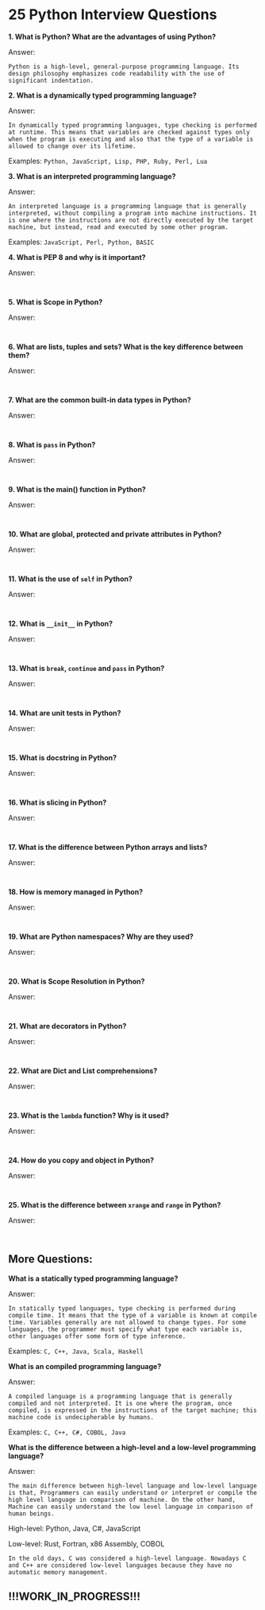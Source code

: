 # 25 Python Interview Questions

**1. What is Python? What are the advantages of using Python?**

Answer:

```Python is a high-level, general-purpose programming language. Its design philosophy emphasizes code readability with the use of significant indentation.```

**2. What is a dynamically typed programming language?**

Answer:

```In dynamically typed programming languages, type checking is performed at runtime. This means that variables are checked against types only when the program is executing and also that the type of a variable is allowed to change over its lifetime.```

Examples: ```Python, JavaScript, Lisp, PHP, Ruby, Perl, Lua```

**3. What is an interpreted programming language?**

Answer:

```An interpreted language is a programming language that is generally interpreted, without compiling a program into machine instructions. It is one where the instructions are not directly executed by the target machine, but instead, read and executed by some other program.```

Examples: ```JavaScript, Perl, Python, BASIC```

**4. What is PEP 8 and why is it important?**

Answer:

``` ```

**5. What is Scope in Python?**

Answer:

``` ```

**6. What are lists, tuples and sets? What is the key difference between them?**

Answer:

``` ```

**7. What are the common built-in data types in Python?**

Answer:

``` ```

**8. What is ```pass``` in Python?**

Answer:

``` ```

**9. What is the main() function in Python?**

Answer:

``` ```

**10. What are global, protected and private attributes in Python?**

Answer:

``` ```

**11. What is the use of ```self``` in Python?**

Answer:

``` ```

**12. What is ```__init__``` in Python?**

Answer:

``` ```

**13. What is ```break```, ```continue``` and ```pass``` in Python?**

Answer:

``` ```

**14. What are unit tests in Python?**

Answer:

``` ```

**15. What is docstring in Python?**

Answer:

``` ```

**16. What is slicing in Python?**

Answer:

``` ```

**17. What is the difference between Python arrays and lists?**

Answer:

``` ```

**18. How is memory managed in Python?**

Answer:

``` ```

**19. What are Python namespaces? Why are they used?**

Answer:

``` ```

**20. What is Scope Resolution in Python?**

Answer:

``` ```

**21. What are decorators in Python?**

Answer:

``` ```

**22. What are Dict and List comprehensions?**

Answer:

``` ```

**23. What is the ```lambda``` function? Why is it used?**

Answer:

``` ```

**24. How do you copy and object in Python?**

Answer:

``` ```

**25. What is the difference between ```xrange``` and ```range``` in Python?**

Answer:

``` ```

## More Questions:

**What is a statically typed programming language?**

Answer:

```In statically typed languages, type checking is performed during compile time. It means that the type of a variable is known at compile time. Variables generally are not allowed to change types. For some languages, the programmer must specify what type each variable is, other languages offer some form of type inference. ```

Examples: ```C, C++, Java, Scala, Haskell```

**What is an compiled programming language?**

Answer:

```A compiled language is a programming language that is generally compiled and not interpreted. It is one where the program, once compiled, is expressed in the instructions of the target machine; this machine code is undecipherable by humans.```

Examples: ```C, C++, C#, COBOL, Java```

**What is the difference between a high-level and a low-level programming language?**

Answer:

```The main difference between high-level language and low-level language is that, Programmers can easily understand or interpret or compile the high level language in comparison of machine. On the other hand, Machine can easily understand the low level language in comparison of human beings.```

High-level: Python, Java, C#, JavaScript

Low-level: Rust, Fortran, x86 Assembly, COBOL

```In the old days, C was considered a high-level language. Nowadays C and C++ are considered low-level languages because they have no automatic memory management.```


## !!!WORK_IN_PROGRESS!!!
